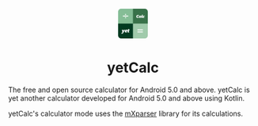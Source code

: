 <p style="text-align:center;"><img src="./img/icons/appico.png" alt="yetCalcIcon" width="60" height="60"></p>

<h1 style="text-align:center;">yetCalc</h1>

The free and open source calculator for Android 5.0 and above. yetCalc is yet another calculator developed for Android 5.0 and above using Kotlin.

yetCalc's calculator mode uses the [mXparser](https://mathparser.org/) library for its calculations.
